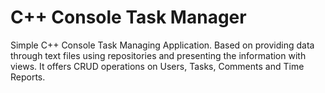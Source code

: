# C++ Console Task Manager
Simple C++ Console Task Managing Application.
Based on providing data through text files using repositories and presenting the information with views. It offers CRUD operations on
Users, Tasks, Comments and Time Reports.
